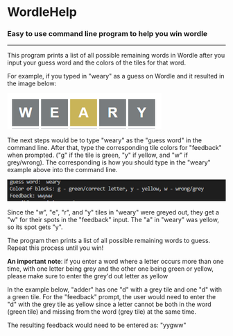 # WordleHelp
### Easy to use command line program to help you win wordle
***
This program prints a list of all possible remaining words in Wordle after you input your guess word and the colors of the tiles for that word.

For example, if you typed in "weary" as a guess on Wordle and it resulted in the image below:

![weary](/images/weary.PNG)

The next steps would be to type "weary" as the "guess word" in the command line.
After that, type the corresponding tile colors for "feedback" when prompted. ("g" if the tile is green, "y" if yellow, and "w" if grey/wrong).
The corresponding is how you should type in the "weary" example above into the command line.

![wearyguess](/images/wearyguess.PNG)

Since the "w", "e", "r", and "y" tiles in "weary" were greyed out, they get a "w" for their spots in the "feedback" input. The "a" in "weary" was yellow,
so its spot gets "y".

The program then prints a list of all possible remaining words to guess. Repeat this process until you win!

__An important note__: if you enter a word where a letter occurs more than one time, with one letter being grey and the other one being green or yellow,
please make sure to enter the grey'd out letter as yellow

In the example below, "adder" has one "d" with a grey tile and one "d" with a green tile.
For the "feedback" prompt, the user would need to enter the "d" with the grey tile as yellow since a letter cannot be both in the word (green tile) and missing
from the word (grey tile) at the same time.



The resulting feedback would need to be entered as: "yygww"

